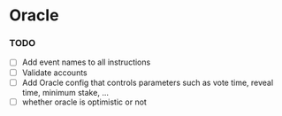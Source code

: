 # Oracle

### TODO

- [ ] Add event names to all instructions
- [ ] Validate accounts
- [ ] Add Oracle config that controls parameters such as vote time, reveal time, minimum stake, ...
- [ ] whether oracle is optimistic or not
